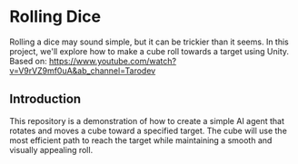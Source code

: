 # Rolling Dice

Rolling a dice may sound simple, but it can be trickier than it seems. In this project, we'll explore how to make a cube roll towards a target using Unity.
Based on: https://www.youtube.com/watch?v=V9rVZ9mf0uA&ab_channel=Tarodev
## Introduction

This repository is a demonstration of how to create a simple AI agent that rotates and moves a cube toward a specified target. The cube will use the most efficient path to reach the target while maintaining a smooth and visually appealing roll.
